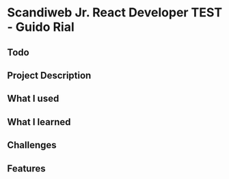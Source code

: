 # Scandiweb Jr. React Developer TEST - Guido Rial

## Todo


## Project Description

## What I used

## What I learned

## Challenges

## Features
